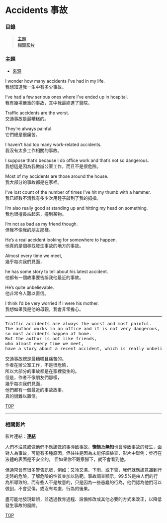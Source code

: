 # Accidents  事故

### 目錄
> [主題](#主題)  
> [相關影片](#相關影片)    

### **主題**

- [來源](https://listenaminute.com/a/accidents.html)

I wonder how many accidents I’ve had in my life.                            
我想知道我一生中有多少事故。

I’ve had a few serious ones where I’ve ended up in hospital.                
我有幾場嚴重的事故，其中我最終進了醫院。

Traffic accidents are the worst.                                            
交通事故是最糟糕的。

They’re always painful.                                                     
它們總是很痛苦。

I haven’t had too many work-related accidents.                              
我沒有太多工作相關的事故。

I suppose that’s because I do office work and that’s not so dangerous.      
我想這是因為我做辦公室工作，而且不是很危險。

Most of my accidents are those around the house.                            
我大部分的事故都是在家裡。

I’ve lost count of the number of times I’ve hit my thumb with a hammer.     
我已經數不清我有多少次用錘子敲到了我的拇指。

I’m also really good at standing up and hitting my head on something.       
我也很擅長站起來，撞到某物。

I’m not as bad as my friend though.                                         
但我不像我的朋友那樣。

He’s a real accident looking for somewhere to happen.                       
他真的是個尋找發生事故的地方的事故。

Almost every time we meet,                                                  
幾乎每次我們見面，  

he has some story to tell about his latest accident.                        
他都有一個故事要告訴我他最近的事故。

He’s quite unbelievable.                                                    
他非常令人難以置信。

I think I’d be very worried if I were his mother.                           
我想如果我是他的母親，我會非常擔心。

---
<pre>
Traffic accidents are always the worst and most painful. 
The author works in an office and it is not very dangerous, 
so most accidents happen at home. 
But the author is not like friends,
who almost every time we meet, 
have a story about a recent accident, which is really unbelievable. </pre>
<pre>
交通事故總是最糟糕且痛苦的。
作者在辦公室工作，不是很危險，
所以大部分的事故都是在家裡發生的。
但是，作者不像朋友們那樣，
幾乎每次我們見面，
他們都有一個最近的事故故事，
真的很難以置信。
</pre>

[TOP](#accidents--事故)

---

### **相關影片**

影片連結：[**連結**](https://youtu.be/jlxXahD0ZDU)


人們不注意或做他們不應該做的事導致事故，**懶惰**及**無知**也會導致事故的發生，面對人為事故，可能有多種原因，但往往是因為未能仔細檢查，影片中舉例：步行在液體的表面是不安全的，
但如果你不觀察腳下，就不會看到他。  

但通常會有很多警告訊號，例如：又冷又濕、下雨、或下雪，我們就應該意識到行走時的危險，了解危險的性質並加以防範。事故調查顯示，99.5%是由人們的行為所導致的，而有些人不是故意的，只是因為一些愚蠢的行為，他們認為他們可以做到，不會受傷，或沒有考慮，行為的後果。  

盡可能地發現錯誤，並透過教育過程、設備修改或其他必要的方式來改正，以降低發生事故的風險。

[TOP](#accidents--事故)